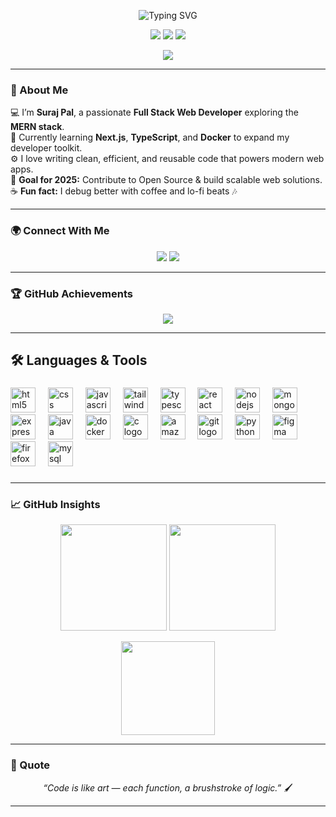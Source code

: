 <!-- Animated Banner -->
<p align="center">
  <img src="https://readme-typing-svg.herokuapp.com?font=Fira+Code&size=26&pause=1000&color=00FFFF&center=true&vCenter=true&width=600&lines=Hi%2C+I'm+Suraj+Pal+👋;Full+Stack+Web+Developer+💻;MERN+Stack+Explorer+🚀;Always+Learning+Something+New+✨" alt="Typing SVG" />
</p>

<!-- Profile Card -->
<p align="center">
  <img src="https://img.shields.io/badge/MERN%20Stack-%231A1A1A?style=for-the-badge&logo=mongodb&logoColor=4EA94B&labelColor=000000" />
  <img src="https://img.shields.io/badge/Full%20Stack%20Developer-%2300C853?style=for-the-badge&logo=javascript&logoColor=white" />
  <img src="https://img.shields.io/badge/Open%20Source%20Contributor-%2300BFA6?style=for-the-badge&logo=github&logoColor=white" />
</p>

<div align="center">
  <img src="https://visitor-badge.laobi.icu/badge?page_id=Suraj-219.Suraj-219&"  />
</div>

---

### 🌌 About Me  

💻 I’m **Suraj Pal**, a passionate **Full Stack Web Developer** exploring the **MERN stack**.  
🌱 Currently learning **Next.js**, **TypeScript**, and **Docker** to expand my developer toolkit.  
⚙️ I love writing clean, efficient, and reusable code that powers modern web apps.  
🎯 **Goal for 2025:** Contribute to Open Source & build scalable web solutions.  
☕ **Fun fact:** I debug better with coffee and lo-fi beats 🎶 

---

### 🌍 Connect With Me  

<p align="center">
  <a href="https://www.linkedin.com/in/surajpal219/"><img src="https://img.shields.io/badge/LinkedIn-0077B5?style=for-the-badge&logo=linkedin&logoColor=white" /></a>
  <a href="mailto:surajpal7442@gmail.com"><img src="https://img.shields.io/badge/Gmail-D14836?style=for-the-badge&logo=gmail&logoColor=white" /></a>
</p>

---

### 🏆 GitHub Achievements  

<p align="center">
  <img src="https://github-profile-trophy.vercel.app/?username=Suraj-219&theme=darkhub&margin-w=15&margin-h=15&no-frame=true" />
</p>

---

## 🛠️ Languages & Tools

###

<div align="left">
  <img src="https://cdn.jsdelivr.net/gh/devicons/devicon/icons/html5/html5-original.svg" height="40" alt="html5 logo"  />
  <img width="12" />
  <img src="https://cdn.jsdelivr.net/gh/devicons/devicon/icons/css3/css3-original.svg" height="40" alt="css logo"  />
  <img width="12" />
  <img src="https://cdn.jsdelivr.net/gh/devicons/devicon/icons/javascript/javascript-original.svg" height="40" alt="javascript logo"  />
  <img width="12" />
  <img src="https://cdn.jsdelivr.net/gh/devicons/devicon/icons/tailwindcss/tailwindcss-original-wordmark.svg" height="40" alt="tailwindcss logo"  />
  <img width="12" />
  <img src="https://cdn.jsdelivr.net/gh/devicons/devicon/icons/typescript/typescript-original.svg" height="40" alt="typescript logo"  />
  <img width="12" />
  <img src="https://cdn.jsdelivr.net/gh/devicons/devicon/icons/react/react-original.svg" height="40" alt="react logo"  />
  <img width="12" />
  <img src="https://cdn.jsdelivr.net/gh/devicons/devicon/icons/nodejs/nodejs-original.svg" height="40" alt="nodejs logo"  />
  <img width="12" />
  <img src="https://cdn.jsdelivr.net/gh/devicons/devicon/icons/mongodb/mongodb-original.svg" height="40" alt="mongodb logo"  />
  <img width="12" />
  <img src="https://cdn.jsdelivr.net/gh/devicons/devicon/icons/express/express-original.svg" height="40" alt="express logo"  />
  <img width="12" />
  <img src="https://cdn.jsdelivr.net/gh/devicons/devicon/icons/java/java-original.svg" height="40" alt="java logo"  />
  <img width="12" />
  <img src="https://cdn.jsdelivr.net/gh/devicons/devicon/icons/docker/docker-original.svg" height="40" alt="docker logo"  />
  <img width="12" />
  <img src="https://cdn.jsdelivr.net/gh/devicons/devicon/icons/c/c-original.svg" height="40" alt="c logo"  />
  <img width="12" />
  <img src="https://cdn.jsdelivr.net/gh/devicons/devicon/icons/amazonwebservices/amazonwebservices-line-wordmark.svg" height="40" alt="amazonwebservices logo"  />
  <img width="12" />
  <img src="https://cdn.jsdelivr.net/gh/devicons/devicon/icons/git/git-original.svg" height="40" alt="git logo"  />
  <img width="12" />
  <img src="https://cdn.jsdelivr.net/gh/devicons/devicon/icons/python/python-original.svg" height="40" alt="python logo"  />
  <img width="12" />
  <img src="https://cdn.jsdelivr.net/gh/devicons/devicon/icons/figma/figma-original.svg" height="40" alt="figma logo"  />
  <img width="12" />
  <img src="https://cdn.jsdelivr.net/gh/devicons/devicon/icons/firefox/firefox-original.svg" height="40" alt="firefox logo"  />
  <img width="12" />
  <img src="https://cdn.jsdelivr.net/gh/devicons/devicon/icons/mysql/mysql-original.svg" height="40" alt="mysql logo"  />
</div>

###

---

### 📈 GitHub Insights  

<p align="center">
  <img src="https://github-readme-stats.vercel.app/api?username=Suraj-219&show_icons=true&theme=tokyonight&hide_border=true&border_radius=12" height="170" />
  <img src="https://github-readme-streak-stats.herokuapp.com/?user=Suraj-219&theme=tokyonight&hide_border=true&border_radius=12" height="170" />
</p>

<p align="center">
  <img src="https://github-readme-stats.vercel.app/api/top-langs/?username=Suraj-219&layout=compact&theme=tokyonight&hide_border=true&border_radius=12" height="150" />
</p>

---

### 🎨 Quote  

<p align="center">
  <em>“Code is like art — each function, a brushstroke of logic.”</em> 🖌️  
</p>

---

